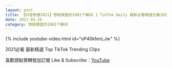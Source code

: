 ```yaml
---
layout: post
title: 【抖音熱搜2021】想砸键盘的1001个瞬间 1 TikTok Daily 最新必看精選合集2021 03 26
date: 2021-03-26
category: 想砸键盘的1001个瞬间
---
```


{% include youtube-video.html id="oP40kfenLJw" %}

2021必看 最新精選 Top TikTok Trending Clips

喜歡請點贊轉發加訂閱 Like & Subscribe：[YouTube](https://www.youtube.com/channel/UCAoR7VcanIPd04uEq_GIylA/videos)

